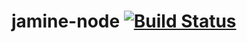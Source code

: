 # jamine-node [![Build Status](https://travis-ci.org/silvioclipper/jamine-node.svg?branch=master)](https://travis-ci.org/silvioclipper/jamine-node)